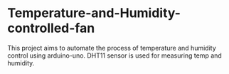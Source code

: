# Temperature-and-Humidity-controlled-fan
This project aims to automate the process of temperature and humidity control using arduino-uno. DHT11 sensor is used for measuring temp and humidity.
